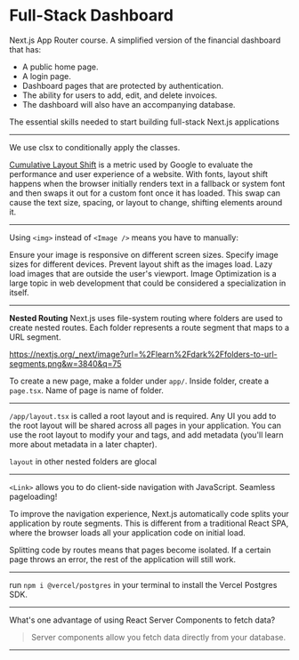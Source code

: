 # Full-Stack Dashboard
Next.js App Router course. A simplified version of the financial dashboard that has:

- A public home page.
- A login page.
- Dashboard pages that are protected by authentication.
- The ability for users to add, edit, and delete invoices.
- The dashboard will also have an accompanying database.

The essential skills needed to start building full-stack Next.js applications

_____

We use clsx to conditionally apply the classes.

[Cumulative Layout Shift](https://web.dev/articles/cls) is a metric used by Google to evaluate the performance and user experience of a website. With fonts, layout shift happens when the browser initially renders text in a fallback or system font and then swaps it out for a custom font once it has loaded. This swap can cause the text size, spacing, or layout to change, shifting elements around it.

_____
Using `<img>` instead of `<Image />` means you have to manually:

Ensure your image is responsive on different screen sizes.
Specify image sizes for different devices.
Prevent layout shift as the images load.
Lazy load images that are outside the user's viewport.
Image Optimization is a large topic in web development that could be considered a specialization in itself.

_____

**Nested Routing**
Next.js uses file-system routing where folders are used to create nested routes. Each folder represents a route segment that maps to a URL segment.

https://nextjs.org/_next/image?url=%2Flearn%2Fdark%2Ffolders-to-url-segments.png&w=3840&q=75

To create a new page, make a folder under `app/`. Inside folder, create a `page.tsx`. Name of page is name of folder.

_____

`/app/layout.tsx` is called a root layout and is required. Any UI you add to the root layout will be shared across all pages in your application. You can use the root layout to modify your <html> and <body> tags, and add metadata (you'll learn more about metadata in a later chapter).

`layout` in other nested folders are glocal

_____

`<Link>` allows you to do client-side navigation with JavaScript. Seamless pageloading!

To improve the navigation experience, Next.js automatically code splits your application by route segments. This is different from a traditional React SPA, where the browser loads all your application code on initial load.

Splitting code by routes means that pages become isolated. If a certain page throws an error, the rest of the application will still work.

_____

run `npm i @vercel/postgres` in your terminal to install the Vercel Postgres SDK.

____

What's one advantage of using React Server Components to fetch data?
> Server components allow you fetch data directly from your database.

____